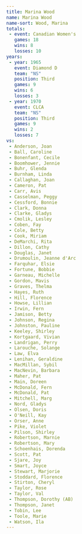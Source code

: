```yaml
---
title: Marina Wood
name: Marina Wood
name-sort: Wood, Marina
totals:
 - event: Canadian Women's
   games: 18
   wins: 8
   losses: 10
years:
 - year: 1965
   event: Diamond D
   team: "NS"
   position: Third
   games: 9
   wins: 6
   losses: 3
 - year: 1970
   event: CLCA
   team: "NS"
   position: Third
   games: 9
   wins: 2
   losses: 7
vs:
 - Anderson, Joan
 - Ball, Caroline
 - Bonenfant, Cecile
 - Boomhower, Jennie
 - Buhr, Glenda
 - Burnham, Linda
 - Callaghan, Joan
 - Cameron, Pat
 - Carr, Avis
 - Casselman, Peggy
 - Cessford, Bonnie
 - Clark, Donna
 - Clarke, Gladys
 - Cmolik, Lesley
 - Coben, Fay
 - Cole, Betty
 - Cook, Miriam
 - DeMarchi, Rita
 - Dillon, Cathy
 - Douglas, Janet
 - Drumoulin, Jeanne d'Arc
 - Farquhar, Elsie
 - Fortune, Bobbie
 - Garneau, Michelle
 - Gordon, Mavis
 - Graves, Thelma
 - Hayes, Ruth
 - Hill, Florence
 - Howse, Lillian
 - Irwin, Fern
 - Jamison, Betty
 - Johnson, Regina
 - Johnston, Pauline
 - Keeley, Shirley
 - Kortgaard, Vivian
 - Landrigan, Perry
 - Larouche, Solange
 - Law, Elva
 - Lenihan, Geraldine
 - MacMillan, Sybil
 - MacNevin, Barbara
 - Maher, Pat
 - Main, Doreen
 - McDonald, Fern
 - McDonald, Pat
 - Mitchell, Marg
 - Nord, Gladys
 - Olsen, Doris
 - O'Neill, Kay
 - Orser, Anne
 - Pike, Violet
 - Pilson, Shirley
 - Robertson, Marnie
 - Robertson, Mary
 - Schoenhais, Dorenda
 - Scott, Pat
 - Sjare, Joy
 - Smart, Joyce
 - Stewart, Marjorie
 - Stoddard, Florence
 - Stirton, Cheryl
 - Taylor, Rose
 - Taylor, Val
 - Thompson, Dorothy (AB)
 - Thompson, Janet
 - Tobin, Lee
 - Toole, Marie
 - Watson, Ila
---
```


